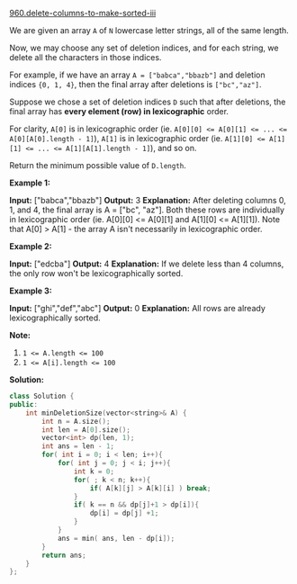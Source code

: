 [960.delete-columns-to-make-sorted-iii](https://leetcode.com/problems/delete-columns-to-make-sorted-iii/)  

We are given an array `A` of `N` lowercase letter strings, all of the same length.

Now, we may choose any set of deletion indices, and for each string, we delete all the characters in those indices.

For example, if we have an array `A = ["babca","bbazb"]` and deletion indices `{0, 1, 4}`, then the final array after deletions is `["bc","az"]`.

Suppose we chose a set of deletion indices `D` such that after deletions, the final array has **every element (row) in lexicographic** order.

For clarity, `A[0]` is in lexicographic order (ie. `A[0][0] <= A[0][1] <= ... <= A[0][A[0].length - 1]`), `A[1]` is in lexicographic order (ie. `A[1][0] <= A[1][1] <= ... <= A[1][A[1].length - 1]`), and so on.

Return the minimum possible value of `D.length`.

**Example 1:**

**Input:** \["babca","bbazb"\]
**Output:** 3
**Explanation:** After deleting columns 0, 1, and 4, the final array is A = \["bc", "az"\].
Both these rows are individually in lexicographic order (ie. A\[0\]\[0\] <= A\[0\]\[1\] and A\[1\]\[0\] <= A\[1\]\[1\]).
Note that A\[0\] > A\[1\] - the array A isn't necessarily in lexicographic order.

**Example 2:**

**Input:** \["edcba"\]
**Output:** 4
**Explanation:** If we delete less than 4 columns, the only row won't be lexicographically sorted.

**Example 3:**

**Input:** \["ghi","def","abc"\]
**Output:** 0
**Explanation:** All rows are already lexicographically sorted.

**Note:**

1.  `1 <= A.length <= 100`
2.  `1 <= A[i].length <= 100`  



**Solution:**  

```cpp
class Solution {
public:
    int minDeletionSize(vector<string>& A) {
        int n = A.size();
        int len = A[0].size();
        vector<int> dp(len, 1);
        int ans = len - 1;
        for( int i = 0; i < len; i++){
            for( int j = 0; j < i; j++){
                int k = 0;
                for( ; k < n; k++){
                    if( A[k][j] > A[k][i] ) break;
                }
                if( k == n && dp[j]+1 > dp[i]){
                    dp[i] = dp[j] +1;
                }
            }
            ans = min( ans, len - dp[i]);
        }
        return ans;
    }
};
```
      